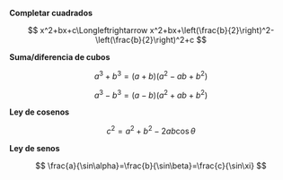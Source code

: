 **Completar cuadrados**

$$
x^2+bx+c\Longleftrightarrow x^2+bx+\left(\frac{b}{2}\right)^2-\left(\frac{b}{2}\right)^2+c
$$

**Suma/diferencia de cubos**

$$
a^3+b^3=(a+b)(a^2-ab+b^2)
$$

$$
a^3-b^3=(a-b)(a^2+ab+b^2)
$$

**Ley de cosenos**

$$
c^2=a^2+b^2-2ab\cos\theta
$$

**Ley de senos**

$$
\frac{a}{\sin\alpha}=\frac{b}{\sin\beta}=\frac{c}{\sin\xi}
$$
